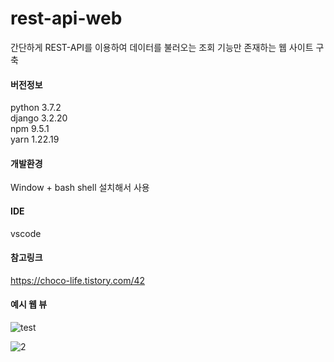 # rest-api-web
간단하게 REST-API를 이용하여 데이터를 불러오는 조회 기능만 존재하는 웹 사이트 구축 

#### 버전정보
python 3.7.2</br>django 3.2.20</br>npm  9.5.1</br>yarn 1.22.19  


#### 개발환경  

Window + bash shell 설치해서 사용

#### IDE  </br> 
vscode 

#### 참고링크</br>
https://choco-life.tistory.com/42

#### 예시 웹 뷰 </br>
![test](https://github.com/sunnie39/rest-api-web/assets/51373309/bf05a3ee-7f92-4948-a192-0853283c97c0)

![2](https://github.com/sunnie39/rest-api-web/assets/51373309/0ee39f60-e3ce-40c2-9d6a-c67989e11784)

